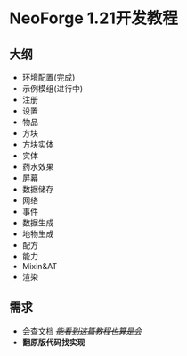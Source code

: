 # NeoForge 1.21开发教程

## 大纲

- 环境配置(完成)
- 示例模组(进行中)
- 注册
- 设置
- 物品
- 方块
- 方块实体
- 实体
- 药水效果
- 屏幕
- 数据储存
- 网络
- 事件
- 数据生成
- 地物生成
- 配方
- 能力
- Mixin&AT
- 渲染

## 需求

- 会查文档 ~~*能看到这篇教程也算是会*~~
- **翻原版代码找实现**


